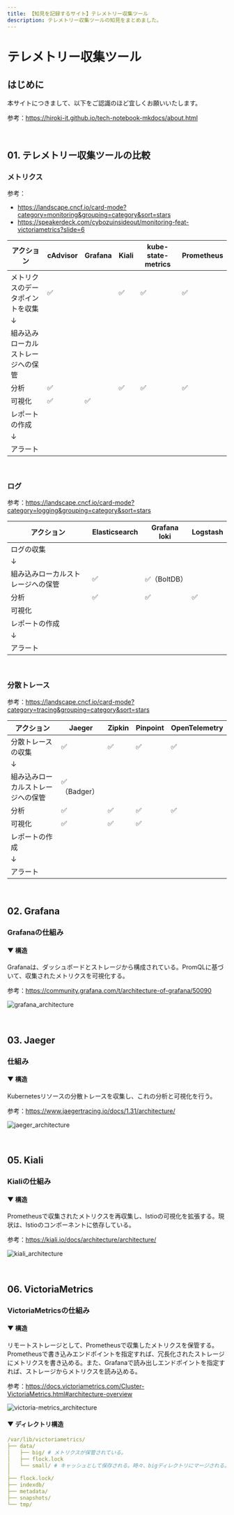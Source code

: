 ```yaml
---
title: 【知見を記録するサイト】テレメトリー収集ツール
description: テレメトリー収集ツールの知見をまとめました。
---
```


# テレメトリー収集ツール

## はじめに

本サイトにつきまして、以下をご認識のほど宜しくお願いいたします。

参考：https://hiroki-it.github.io/tech-notebook-mkdocs/about.html

<br>

## 01. テレメトリー収集ツールの比較

### メトリクス

参考：

- https://landscape.cncf.io/card-mode?category=monitoring&grouping=category&sort=stars
- https://speakerdeck.com/cybozuinsideout/monitoring-feat-victoriametrics?slide=6

| アクション              | cAdvisor | Grafana | Kiali | kube-state-metrics | Prometheus |
|--------------------| -------- | ------- | ----- | ------------------ | ---------- |
| メトリクスのデータポイントを収集 | ✅        |         | ✅     | ✅                  | ✅          |
| ↓                  |          |         |       |                    |            |
| 組み込みローカルストレージへの保管  |          |         |       |                    |            |
| 分析                 | ✅        |         | ✅     | ✅                  | ✅          |
| 可視化                | ✅        | ✅       |       |                    |            |
| レポートの作成            |          |         |       |                    |            |
| ↓                  |          |         |       |                    |            |
| アラート               |          |         |       |                    |            |

<br>

### ログ

参考：https://landscape.cncf.io/card-mode?category=logging&grouping=category&sort=stars

| アクション                 | Elasticsearch | Grafana loki | Logstash |
| -------------------------- | ------------- | ------------ | -------- |
| ログの収集                 |               |              |          |
| ↓                          |               |              |          |
| 組み込みローカルストレージへの保管 | ✅             | ✅（BoltDB）    |         |
| 分析                       | ✅             | ✅            | ✅        |
| 可視化                     |               |              |          |
| レポートの作成             |               |              |          |
| ↓                          |               |              |          |
| アラート                   |               |              |          |

<br>

### 分散トレース

参考：https://landscape.cncf.io/card-mode?category=tracing&grouping=category&sort=stars

| アクション                 | Jaeger | Zipkin | Pinpoint | OpenTelemetry |
| -------------------------- | ------ | ------ | -------- | ------------- |
| 分散トレースの収集         | ✅      | ✅      | ✅        | ✅             |
| ↓                          |        |        |          |               |
| 組み込みローカルストレージへの保管 | ✅（Badger） |        |          |               |
| 分析                       | ✅      | ✅      | ✅        | ✅             |
| 可視化                     | ✅      | ✅      | ✅        |               |
| レポートの作成             |        |        |          |               |
| ↓                          |        |        |          |               |
| アラート                   |        |        |          |               |

<br>

## 02. Grafana

### Grafanaの仕組み

#### ▼ 構造

Grafanaは、ダッシュボードとストレージから構成されている。PromQLに基づいて、収集されたメトリクスを可視化する。

参考：https://community.grafana.com/t/architecture-of-grafana/50090

![grafana_architecture](https://raw.githubusercontent.com/hiroki-it/tech-notebook/master/images//grafana_architecture.png)

<br>

## 03. Jaeger

### 仕組み

#### ▼ 構造

Kubernetesリソースの分散トレースを収集し、これの分析と可視化を行う。

参考：https://www.jaegertracing.io/docs/1.31/architecture/

![jaeger_architecture](https://raw.githubusercontent.com/hiroki-it/tech-notebook/master/images/jaeger_architecture.png)

<br>

## 05. Kiali

### Kialiの仕組み

#### ▼ 構造

Prometheusで収集されたメトリクスを再収集し、Istioの可視化を拡張する。現状は、Istioのコンポーネントに依存している。

参考：https://kiali.io/docs/architecture/architecture/

![kiali_architecture](https://raw.githubusercontent.com/hiroki-it/tech-notebook/master/images/kiali_architecture.png)

<br>



## 06. VictoriaMetrics

### VictoriaMetricsの仕組み

#### ▼ 構造

リモートストレージとして、Prometheusで収集したメトリクスを保管する。Prometheusで書き込みエンドポイントを指定すれば、冗長化されたストレージにメトリクスを書き込める。また、Grafanaで読み出しエンドポイントを指定すれば、ストレージからメトリクスを読み込める。

参考：https://docs.victoriametrics.com/Cluster-VictoriaMetrics.html#architecture-overview

![victoria-metrics_architecture](https://raw.githubusercontent.com/hiroki-it/tech-notebook/master/images/victoria-metrics_architecture.png)

#### ▼ ディレクトリ構造

```yaml
/var/lib/victoriametrics/
├── data/
│   ├── big/ # メトリクスが保管されている。
│   ├── flock.lock
│   └── small/ # キャッシュとして保存される。時々、bigディレクトリにマージされる。
│
├── flock.lock/
├── indexdb/
├── metadata/
├── snapshots/
└── tmp/
```

<br>

